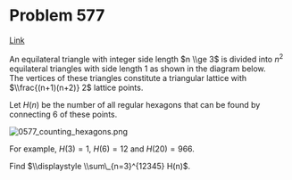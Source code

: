 # Problem 577

[Link](https://projecteuler.net/problem=577)

An equilateral triangle with integer side length $n \\ge 3$ is divided into $n^2$ equilateral triangles with side length 1 as shown in the diagram below.  
The vertices of these triangles constitute a triangular lattice with $\\frac{(n+1)(n+2)} 2$ lattice points.

Let $H(n)$ be the number of all regular hexagons that can be found by connecting 6 of these points.

![0577_counting_hexagons.png](resources/images/0577_counting_hexagons.png?1678992053) 

For example, $H(3)=1$, $H(6)=12$ and $H(20)=966$.

Find $\\displaystyle \\sum\_{n=3}^{12345} H(n)$.
